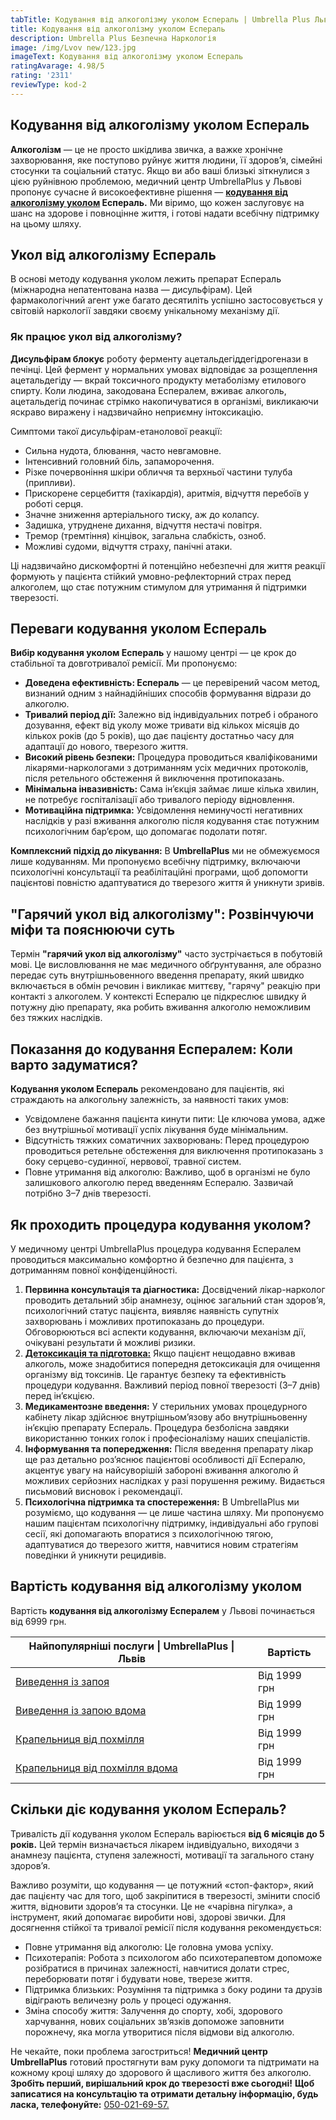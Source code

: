 ```yaml
---
tabTitle: Кодування від алкоголізму уколом Еспераль | Umbrella Plus Львів | Від 6999 грн
title: Кодування від алкоголізму уколом Еспераль
description: Umbrella Plus Безпечна Наркологія
image: /img/Lvov new/123.jpg
imageText: Кодування від алкоголізму уколом Еспераль
ratingAvarage: 4.98/5
rating: '2311'
reviewType: kod-2
---
```


## Кодування від алкоголізму уколом Еспераль

**Алкоголізм** — це не просто шкідлива звичка, а важке хронічне захворювання, яке поступово руйнує життя людини, її здоров’я, сімейні стосунки та соціальний статус. Якщо ви або ваші близькі зіткнулися з цією руйнівною проблемою, медичний центр UmbrellaPlus у Львові пропонує сучасне й високоефективне рішення — **[кодування від алкоголізму уколом](https://umbrella-plus.com.ua/uk/lviv/kodirovka-ot-alkogolia-lviv-ua/) Еспераль.** Ми віримо, що кожен заслуговує на шанс на здорове і повноцінне життя, і готові надати всебічну підтримку на цьому шляху.

## Укол від алкоголізму Еспераль

В основі методу кодування уколом лежить препарат Еспераль (міжнародна непатентована назва — дисульфірам). Цей фармакологічний агент уже багато десятиліть успішно застосовується у світовій наркології завдяки своєму унікальному механізму дії.

### Як працює укол від алкоголізму?

**Дисульфірам блокує** роботу ферменту ацетальдегіддегідрогенази в печінці. Цей фермент у нормальних умовах відповідає за розщеплення ацетальдегіду — вкрай токсичного продукту метаболізму етилового спирту. Коли людина, закодована Еспералем, вживає алкоголь, ацетальдегід починає стрімко накопичуватися в організмі, викликаючи яскраво виражену і надзвичайно неприємну інтоксикацію.

Симптоми такої дисульфірам-етанолової реакції:

* Сильна нудота, блювання, часто невгамовне.
* Інтенсивний головний біль, запаморочення.
* Різке почервоніння шкіри обличчя та верхньої частини тулуба (припливи).
* Прискорене серцебиття (тахікардія), аритмія, відчуття перебоїв у роботі серця.
* Значне зниження артеріального тиску, аж до колапсу.
* Задишка, утруднене дихання, відчуття нестачі повітря.
* Тремор (тремтіння) кінцівок, загальна слабкість, озноб.
* Можливі судоми, відчуття страху, панічні атаки.

Ці надзвичайно дискомфортні й потенційно небезпечні для життя реакції формують у пацієнта стійкий умовно-рефлекторний страх перед алкоголем, що стає потужним стимулом для утримання й підтримки тверезості.

## Переваги кодування уколом Еспераль

**Вибір кодування уколом Еспераль** у нашому центрі — це крок до стабільної та довготривалої ремісії. Ми пропонуємо:

* **Доведена ефективність: Еспераль** — це перевірений часом метод, визнаний одним з найнадійніших способів формування відрази до алкоголю.
* **Тривалий період дії:** Залежно від індивідуальних потреб і обраного дозування, ефект від уколу може тривати від кількох місяців до кількох років (до 5 років), що дає пацієнту достатньо часу для адаптації до нового, тверезого життя.
* **Високий рівень безпеки:** Процедура проводиться кваліфікованими лікарями-наркологами з дотриманням усіх медичних протоколів, після ретельного обстеження й виключення протипоказань.
* **Мінімальна інвазивність:** Сама ін’єкція займає лише кілька хвилин, не потребує госпіталізації або тривалого періоду відновлення.
* **Мотиваційна підтримка:** Усвідомлення неминучості негативних наслідків у разі вживання алкоголю після кодування стає потужним психологічним бар’єром, що допомагає подолати потяг.

**Комплексний підхід до лікування:** В **UmbrellaPlus** ми не обмежуємося лише кодуванням. Ми пропонуємо всебічну підтримку, включаючи психологічні консультації та реабілітаційні програми, щоб допомогти пацієнтові повністю адаптуватися до тверезого життя й уникнути зривів.

## "Гарячий укол від алкоголізму": Розвінчуючи міфи та пояснюючи суть

Термін **"гарячий укол від алкоголізму"** часто зустрічається в побутовій мові. Це висловлювання не має медичного обґрунтування, але образно передає суть внутрішньовенного введення препарату, який швидко включається в обмін речовин і викликає миттєву, "гарячу" реакцію при контакті з алкоголем. У контексті Еспералю це підкреслює швидку й потужну дію препарату, яка робить вживання алкоголю неможливим без тяжких наслідків.

## Показання до кодування Еспералем: Коли варто задуматися?

**Кодування уколом Еспераль** рекомендовано для пацієнтів, які страждають на алкогольну залежність, за наявності таких умов:

* Усвідомлене бажання пацієнта кинути пити: Це ключова умова, адже без внутрішньої мотивації успіх лікування буде мінімальним.
* Відсутність тяжких соматичних захворювань: Перед процедурою проводиться ретельне обстеження для виключення протипоказань з боку серцево-судинної, нервової, травної систем.
* Повне утримання від алкоголю: Важливо, щоб в організмі не було залишкового алкоголю перед введенням Еспералю. Зазвичай потрібно 3–7 днів тверезості.

## Як проходить процедура кодування уколом?

У медичному центрі UmbrellaPlus процедура кодування Еспералем проводиться максимально комфортно й безпечно для пацієнта, з дотриманням повної конфіденційності.

1. **Первинна консультація та діагностика:** Досвідчений лікар-нарколог проводить детальний збір анамнезу, оцінює загальний стан здоров’я, психологічний статус пацієнта, виявляє наявність супутніх захворювань і можливих протипоказань до процедури. Обговорюються всі аспекти кодування, включаючи механізм дії, очікувані результати й можливі ризики.
2. **[Детоксикація та підготовка:](https://umbrella-plus.com.ua/uk/lviv/kapelnica_ot_alkogola_lvov/)** Якщо пацієнт нещодавно вживав алкоголь, може знадобитися попередня детоксикація для очищення організму від токсинів. Це гарантує безпеку та ефективність процедури кодування. Важливий період повної тверезості (3–7 днів) перед ін’єкцією.
3. **Медикаментозне введення:** У стерильних умовах процедурного кабінету лікар здійснює внутрішньом’язову або внутрішньовенну ін’єкцію препарату Еспераль. Процедура безболісна завдяки використанню тонких голок і професіоналізму наших спеціалістів.
4. **Інформування та попередження:** Після введення препарату лікар ще раз детально роз’яснює пацієнтові особливості дії Еспералю, акцентує увагу на найсуворішій забороні вживання алкоголю й можливих серйозних наслідках у разі порушення режиму. Видається письмовий висновок і рекомендації.
5. **Психологічна підтримка та спостереження:** В UmbrellaPlus ми розуміємо, що кодування — це лише частина шляху. Ми пропонуємо нашим пацієнтам психологічну підтримку, індивідуальні або групові сесії, які допомагають впоратися з психологічною тягою, адаптуватися до тверезого життя, навчитися новим стратегіям поведінки й уникнути рецидивів.

## Вартість кодування від алкоголізму уколом

Вартість **кодування від алкоголізму Еспералем** у Львові починається від 6999 грн.

| Найпопулярніші послуги \| UmbrellaPlus \| Львів                                                                 | Вартість     |
| --------------------------------------------------------------------------------------------------------------- | ------------ |
| [Виведення із запоя](https://umbrella-plus.com.ua/uk/lviv/vivod-iz-zapoia-lvov-ua/)                             | Від 1999 грн |
| [Виведення із запою вдома](https://umbrella-plus.com.ua/uk/lviv/vivod-iz-zapoia-na-domy-lv%D1%96v-ua/)          | Від 1999 грн |
| [Крапельниця від похмілля](https://umbrella-plus.com.ua/uk/lviv/kapelnica_ot_alkogola_lvov/)                    | Від 1999 грн |
| [Крапельниця від похмілля вдома](https://umbrella-plus.com.ua/uk/lviv/kapelnica_ot_alkogola_na-domy-lv%D1%96v/) | Від 1999 грн |

## Скільки діє кодування уколом Еспераль?

Тривалість дії кодування уколом Еспераль варіюється **від 6 місяців до 5 років.** Цей термін визначається лікарем індивідуально, виходячи з анамнезу пацієнта, ступеня залежності, мотивації та загального стану здоров’я.

Важливо розуміти, що кодування — це потужний «стоп-фактор», який дає пацієнту час для того, щоб закріпитися в тверезості, змінити спосіб життя, відновити здоров’я та стосунки. Це не «чарівна пігулка», а інструмент, який допомагає виробити нові, здорові звички. Для досягнення стійкої та тривалої ремісії після кодування рекомендується:

* Повне утримання від алкоголю: Це головна умова успіху.
* Психотерапія: Робота з психологом або психотерапевтом допоможе розібратися в причинах залежності, навчитися долати стрес, переборювати потяг і будувати нове, тверезе життя.
* Підтримка близьких: Розуміння та підтримка з боку родини та друзів відіграють величезну роль у процесі одужання.
* Зміна способу життя: Залучення до спорту, хобі, здорового харчування, нових соціальних зв’язків допоможе заповнити порожнечу, яка могла утворитися після відмови від алкоголю.

Не чекайте, поки проблема загостриться! **Медичний центр UmbrellaPlus** готовий простягнути вам руку допомоги та підтримати на кожному кроці шляху до здорового й щасливого життя без алкоголю.
**Зробіть перший, вирішальний крок до тверезості вже сьогодні!**
**Щоб записатися на консультацію та отримати детальну інформацію, будь ласка, телефонуйте:** [050-021-69-57.](tel:0500216957)
